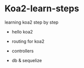 # Koa2-learn-steps

learning koa2 step by step

* hello koa2

* routing for koa2

* controllers

* db & sequelize



